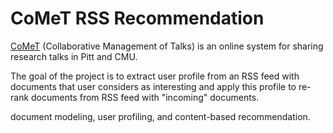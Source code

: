 # CoMeT RSS Recommendation

[CoMeT](http://halley.exp.sis.pitt.edu/comet) (Collaborative Management of Talks) is an online system  for sharing research talks in Pitt and CMU.

The goal of the project is to extract user profile from an RSS feed with documents that user considers as interesting and apply this profile to re-rank documents from RSS feed with "incoming" documents.

document modeling, user profiling, and content-based recommendation.
